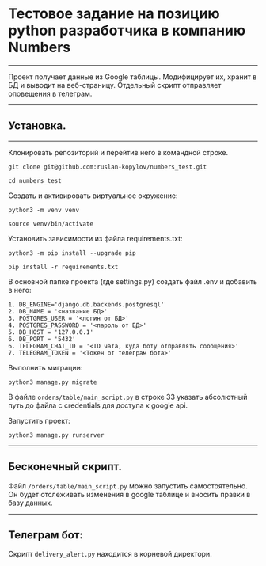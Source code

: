 # Тестовое задание на позицию python разработчика в компанию Numbers
***
Проект получает данные из Google таблицы. Модифицирует их, хранит в БД и выводит на веб-страницу.
Отдельный скрипт отправляет оповещения в телеграм.
***
## Установка.
***
Клонировать репозиторий и перейтив него в командной строке.
```
git clone git@github.com:ruslan-kopylov/numbers_test.git

cd numbers_test
```
Cоздать и активировать виртуальное окружение:
```
python3 -m venv venv

source venv/bin/activate
```
Установить зависимости из файла requirements.txt:
```
python3 -m pip install --upgrade pip

pip install -r requirements.txt
```
В основной папке проекта (где settings.py) создать файл .env и добавить в него:
```
1. DB_ENGINE='django.db.backends.postgresql'
2. DB_NAME = '<название БД>'
3. POSTGRES_USER = '<логин от БД>'
4. POSTGRES_PASSWORD = '<пароль от БД>'
5. DB_HOST = '127.0.0.1'
6. DB_PORT = '5432'
6. TELEGRAM_CHAT_ID = '<ID чата, куда боту отправлять сообщения>'
7. TELEGRAM_TOKEN = '<Токен от телеграм бота>'
```
Выполнить миграции:
```
python3 manage.py migrate
```
В файле ```orders/table/main_script.py``` в строке 33 указать абсолютный путь до файла с credentials для доступа к google api.

Запустить проект:
```
python3 manage.py runserver
```
***
## Бесконечный скрипт.
Файл ```/orders/table/main_script.py``` можно запустить самостоятельно. Он будет отслеживать изменения в google таблице и вносить правки в базу данных.
***
## Телеграм бот:
Скрипт ```delivery_alert.py``` находится в корневой директори.
